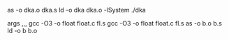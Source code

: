 as -o dka.o dka.s
ld -o dka dka.o -lSystem 
./dka

args ,,,
gcc -O3 -o float float.c fl.s
gcc -O3 -o float float.c fl.s
as -o b.o b.s
ld -o b b.o
